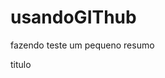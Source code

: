 # usandoGIThub
fazendo teste 
um pequeno resumo

<!DOCTYPE html>
<html lang="en">
<head>
    <meta charset="UTF-8">
    <meta name="viewport" content="width=device-width, initial-scale=1.0">
    <title>HELLO</title>
</head>
<p>titulo</p>
<body>
    
</body>
</html>
